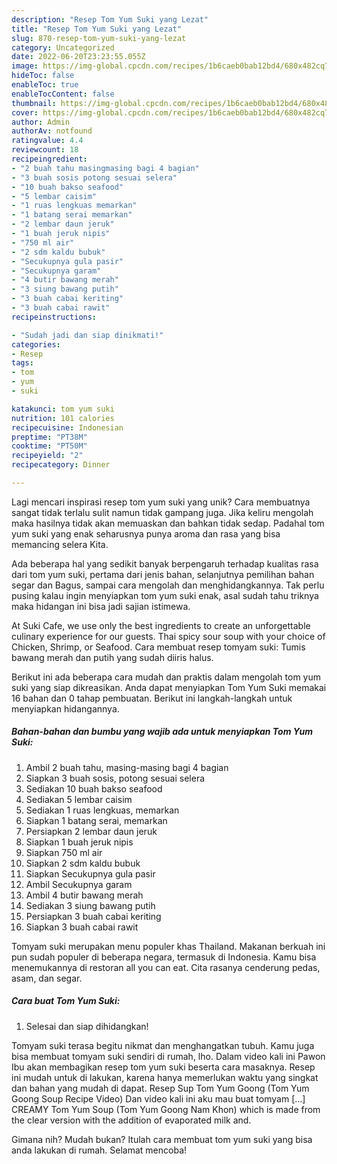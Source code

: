 ```yaml
---
description: "Resep Tom Yum Suki yang Lezat"
title: "Resep Tom Yum Suki yang Lezat"
slug: 870-resep-tom-yum-suki-yang-lezat
category: Uncategorized
date: 2022-06-20T23:23:55.055Z
image: https://img-global.cpcdn.com/recipes/1b6caeb0bab12bd4/680x482cq70/tom-yum-suki-foto-resep-utama.jpg
hideToc: false
enableToc: true
enableTocContent: false
thumbnail: https://img-global.cpcdn.com/recipes/1b6caeb0bab12bd4/680x482cq70/tom-yum-suki-foto-resep-utama.jpg
cover: https://img-global.cpcdn.com/recipes/1b6caeb0bab12bd4/680x482cq70/tom-yum-suki-foto-resep-utama.jpg
author: Admin
authorAv: notfound
ratingvalue: 4.4
reviewcount: 18
recipeingredient:
- "2 buah tahu masingmasing bagi 4 bagian"
- "3 buah sosis potong sesuai selera"
- "10 buah bakso seafood"
- "5 lembar caisim"
- "1 ruas lengkuas memarkan"
- "1 batang serai memarkan"
- "2 lembar daun jeruk"
- "1 buah jeruk nipis"
- "750 ml air"
- "2 sdm kaldu bubuk"
- "Secukupnya gula pasir"
- "Secukupnya garam"
- "4 butir bawang merah"
- "3 siung bawang putih"
- "3 buah cabai keriting"
- "3 buah cabai rawit"
recipeinstructions:

- "Sudah jadi dan siap dinikmati!"
categories:
- Resep
tags:
- tom
- yum
- suki

katakunci: tom yum suki 
nutrition: 101 calories
recipecuisine: Indonesian
preptime: "PT38M"
cooktime: "PT50M"
recipeyield: "2"
recipecategory: Dinner

---
```





Lagi mencari inspirasi resep tom yum suki yang unik? Cara membuatnya sangat tidak terlalu sulit namun tidak gampang juga. Jika keliru mengolah maka hasilnya tidak akan memuaskan dan bahkan tidak sedap. Padahal tom yum suki yang enak seharusnya punya aroma dan rasa yang bisa memancing selera Kita.





Ada beberapa hal yang sedikit banyak berpengaruh terhadap kualitas rasa dari tom yum suki, pertama dari jenis bahan, selanjutnya pemilihan bahan segar dan Bagus, sampai cara mengolah dan menghidangkannya. Tak perlu pusing kalau ingin menyiapkan tom yum suki enak,      asal sudah tahu triknya maka hidangan ini bisa jadi sajian istimewa.














At Suki Cafe, we use only the best ingredients to create an unforgettable culinary experience for our guests. Thai spicy sour soup with your choice of Chicken, Shrimp, or Seafood. Cara membuat resep tomyam suki: Tumis bawang merah dan putih yang sudah diiris halus.






Berikut ini ada beberapa cara mudah dan praktis dalam mengolah tom yum suki yang siap dikreasikan. Anda dapat menyiapkan Tom Yum Suki memakai 16 bahan dan 0 tahap pembuatan. Berikut ini langkah-langkah untuk menyiapkan hidangannya.

<!--inarticleads1-->

##### Bahan-bahan dan bumbu yang wajib ada untuk menyiapkan Tom Yum Suki:

1. Ambil 2 buah tahu, masing-masing bagi 4 bagian
1. Siapkan 3 buah sosis, potong sesuai selera
1. Sediakan 10 buah bakso seafood
1. Sediakan 5 lembar caisim
1. Sediakan 1 ruas lengkuas, memarkan
1. Siapkan 1 batang serai, memarkan
1. Persiapkan 2 lembar daun jeruk
1. Siapkan 1 buah jeruk nipis
1. Siapkan 750 ml air
1. Siapkan 2 sdm kaldu bubuk
1. Siapkan Secukupnya gula pasir
1. Ambil Secukupnya garam
1. Ambil 4 butir bawang merah
1. Sediakan 3 siung bawang putih
1. Persiapkan 3 buah cabai keriting
1. Siapkan 3 buah cabai rawit


Tomyam suki merupakan menu populer khas Thailand. Makanan berkuah ini pun sudah populer di beberapa negara, termasuk di Indonesia. Kamu bisa menemukannya di restoran all you can eat. Cita rasanya cenderung pedas, asam, dan segar. 

<!--inarticleads2-->

##### Cara buat Tom Yum Suki:


1. Selesai dan siap dihidangkan!

Tomyam suki terasa begitu nikmat dan menghangatkan tubuh. Kamu juga bisa membuat tomyam suki sendiri di rumah, lho. Dalam video kali ini Pawon Ibu akan membagikan resep tom yum suki beserta cara masaknya. Resep ini mudah untuk di lakukan, karena hanya memerlukan waktu yang singkat dan bahan yang mudah di dapat. Resep Sup Tom Yum Goong (Tom Yum Goong Soup Recipe Video) Dan video kali ini aku mau buat tomyam […] CREAMY Tom Yum Soup (Tom Yum Goong Nam Khon) which is made from the clear version with the addition of evaporated milk and. 

Gimana nih? Mudah bukan? Itulah cara membuat tom yum suki yang bisa anda lakukan di rumah. Selamat mencoba!
